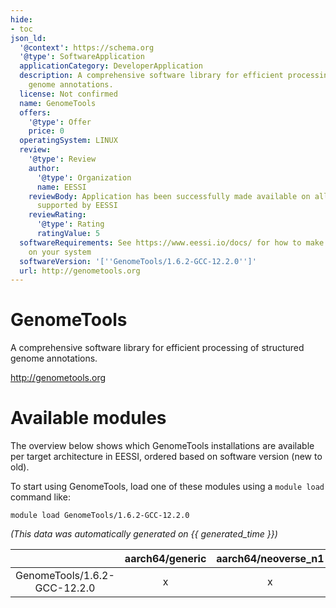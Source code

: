 ```yaml
---
hide:
- toc
json_ld:
  '@context': https://schema.org
  '@type': SoftwareApplication
  applicationCategory: DeveloperApplication
  description: A comprehensive software library for efficient processing of structured
    genome annotations.
  license: Not confirmed
  name: GenomeTools
  offers:
    '@type': Offer
    price: 0
  operatingSystem: LINUX
  review:
    '@type': Review
    author:
      '@type': Organization
      name: EESSI
    reviewBody: Application has been successfully made available on all architectures
      supported by EESSI
    reviewRating:
      '@type': Rating
      ratingValue: 5
  softwareRequirements: See https://www.eessi.io/docs/ for how to make EESSI available
    on your system
  softwareVersion: '[''GenomeTools/1.6.2-GCC-12.2.0'']'
  url: http://genometools.org
---
```


GenomeTools
===========


A comprehensive software library for efficient processing of structured genome annotations.

http://genometools.org
# Available modules


The overview below shows which GenomeTools installations are available per target architecture in EESSI, ordered based on software version (new to old).

To start using GenomeTools, load one of these modules using a `module load` command like:

```shell
module load GenomeTools/1.6.2-GCC-12.2.0
```

*(This data was automatically generated on {{ generated_time }})*  

| |aarch64/generic|aarch64/neoverse_n1|aarch64/neoverse_v1|aarch64/nvidia|x86_64/generic|x86_64/amd/zen2|x86_64/amd/zen3|x86_64/amd/zen4|x86_64/intel/haswell|x86_64/intel/sapphirerapids|x86_64/intel/skylake_avx512|aarch64/nvidia/grace|
| :---: | :---: | :---: | :---: | :---: | :---: | :---: | :---: | :---: | :---: | :---: | :---: | :---: |
|GenomeTools/1.6.2-GCC-12.2.0|x|x|x|-|x|x|x|x|x|x|x|x|
